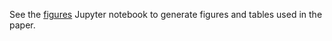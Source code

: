 See the [figures](src/figures.ipynb) Jupyter notebook to generate figures and tables used in the paper.